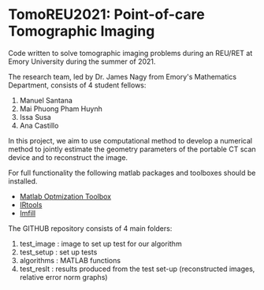 # TomoREU2021: Point-of-care Tomographic Imaging
Code written to solve tomographic imaging problems during an REU/RET at Emory University during the summer of 2021.

The research team, led by Dr. James Nagy from Emory's Mathematics Department, consists of 4 student fellows:
1. Manuel Santana
2. Mai Phuong Pham Huynh
3. Issa Susa
4. Ana Castillo

In this project, we aim to use computational method to develop a numerical method to jointly estimate the geometry parameters of the portable CT scan device and to reconstruct the image.

For full functionality the following matlab packages and toolboxes should be installed.
* [Matlab Optmization Toolbox](https://www.mathworks.com/products/optimization.html)
* [IRtools](https://github.com/jnagy1/IRtools)
* [Imfill](https://ctk.math.ncsu.edu/imfil.html)

The GITHUB repository consists of 4 main folders:
1. test_image : image to set up test for our algorithm
2. test_setup : set up tests
3. algorithms : MATLAB functions
4. test_reslt : results produced from the test set-up (reconstructed images, relative error norm graphs)
